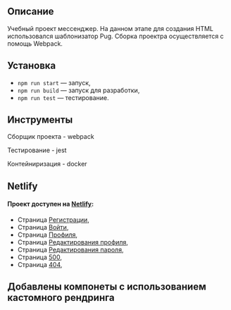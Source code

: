 ## Описание
Учебный проект мессенджер. На данном этапе для создания HTML использовался шаблонизатор Pug. Сборка проектра осуществляется с помощь Webpack.

## Установка
- `npm run start` — запуск,
- `npm run build` — запуск для разработки,
- `npm run test` — тестирование.

## Инструменты
Сборщик проекта - webpack

Тестирование - jest

Контейниризация - docker

## **Netlify**
#### Проект доступен на [Netlify](https://sparkling-brioche-e51e28.netlify.app/):
- Страница [Регистрации](https://sparkling-brioche-e51e28.netlify.app/signin),
- Страница [Войти](https://sparkling-brioche-e51e28.netlify.app/login),
- Страница [Профиля](https://sparkling-brioche-e51e28.netlify.app/profile),
- Страница [Редактирования профиля](https://sparkling-brioche-e51e28.netlify.app/edit-profile),
- Страница [Редактирования пароля](https://sparkling-brioche-e51e28.netlify.app/edit-password),
- Страница [500](https://sparkling-brioche-e51e28.netlify.app/500),
- Страница [404](https://sparkling-brioche-e51e28.netlify.app/404),

## Добавлены компонеты с использованием кастомного рендринга
